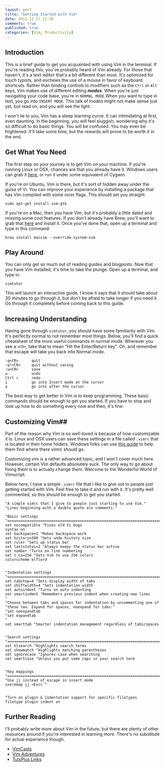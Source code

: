 ```yaml
---
layout: post
title: "Getting Started with Vim"
date: 2012-12-17 21:36
comments: true
published: true
categories: [Vim, Productivity]
---
```


## Introduction ##
This is a brief guide to get you acquainted with using Vim in the terminal. If
you're reading this, you've probably heard of Vim already. For those that
haven't, it's a text-editor that's a bit different than most. It's optimized for
touch typists, and eschews the use of a mouse in favor of keyboard shortcuts.
Rather than binding controls to modifiers such as the `Ctrl` or `Alt` keys, Vim
makes use of different editing __*modes*__. When you're just navigating your
code base, you're in `NORMAL MODE`.When you want to type in text, you go into
`INSERT MODE`. This talk of modes might not make sense just yet, but read on,
and you will see the light.

I won't lie to you, Vim has a steep learning curve. It can intimidating at
first, even daunting. In the beginning, you will feel sluggish, wondering why
it's so difficult to do basic things. You will be confused. You may even be
frightened. It'll take some time, but the rewards will prove to be worth it in
the end.

<!--more-->

## Get What You Need ##
The first step on your journey is to get Vim on your machine. If you're running
Linux or OSX, chances are that you already have it. Windows users can grab it
[here](http://www.vim.org/download.php), or run it under some equivalent of
Cygwin.

If you're on Ubuntu, Vim is there, but it's sort of hidden away under the guise
of Vi. You can improve your experience by installing a package that has Vim
compiled with some nicer flags. This should set you straight:

`sudo apt-get install vim-gtk`

If you're on a Mac, then you have Vim, but it's probably a little dated and
missing some cool features. If you don't already have Brew, you'll want to grab
that [here](http://mxcl.github.com/homebrew/) and install it. Once you've done
that, open up a terminal and type in this command:

`brew install macvim --override-system-vim`


## Play Around ##
You can only get so much out of reading guides and blogposts. Now that you have
Vim installed, it's time to take the plunge. Open up a terminal, and type in:

`vimtutor`

This will launch an interactive guide. I know it says that it should take about
30 minutes to go through it, but don't be afraid to take longer if you need it.
Go through it completely before coming back to this guide.

## Increasing Understanding ##
Having gone through `vimtutor`, you should have some familiarity with Vim. It's
perfectly normal to not remember most things. Below, you'll find a quick
cheatsheet of the more useful commands in normal mode. Wherever you see a
`<CR>`, take that to mean "Hit the Enter/Return key". Oh, and remember that
escape will take you back into Normal mode.

    :q<CR>      quit
    :q!<CR>     quit without saving
    :w<CR>      save
    u           undo
    Ctrl r      redo
    i           go into Insert mode at the cursor
    a           go into after the cursor

The best way to get better in Vim is to keep programming. These basic commands
should be enough to get you started. If you have to stop and look up how to do
something every now and then, it's fine.


## Customizing Vim##

Part of the reason why Vim is so well-loved is because of how customizable it
is. Linux and OSX users can save these settings in a file called `.vimrc` that
is located in their home folders. Windows folks can use
[this guide](http://superuser.com/questions/86246/where-should-the-vimrc-file-be-located-on-windows-7)
to help them find where there vimrc should go.

Customizing vim is a rather advanced topic, and I won't cover much here.
However, certain Vim defaults absolutely suck. The only way to go about fixing
them is to actually change them. Welcome to the Wonderful World of Vimscript.

Below here, I have a simple `.vimrc` file that I like to give out to people just
getting started with Vim. Feel free to take it and run with it. It's pretty well
commented, so this should be enough to get you started. 

``` vim .vimrc
"A simple vimrc that I give to people just starting to use Vim."
"Lines beginning with a double quote are comments."

"Basic settings
"=======================================================================
set nocompatible "Fixes old Vi bugs
syntax on
set backspace=2 "Makes backspace work
set history=500 "Sets undo history size
set ruler "Sets up status bar
set laststatus=2 "Always keeps the status bar active
set number "Turns on line numbering
set t_Co=256 "Sets Vim to use 256 colors
colorscheme elflord


"Indentation settings
"=======================================================================
set tabstop=4 "Sets display width of tabs
set shiftwidth=4 "Sets indentation width
set autoindent "Turns on auto-indenting
set smartindent "Remembers previous indent when creating new lines
"
"Choose between tabs and spaces for indentation by uncommenting one of
"these two. Expand for spaces, noexpand for tabs:"
"set noexpandtab
"set expandtab
"
set smarttab "Smarter indentation management regardless of tabs/spaces


"Search settings
"=======================================================================
set hlsearch "Highlights search terms
set showmatch "Highlights matching parentheses
set ignorecase "Ignores case when searching
set smartcase "Unless you put some caps in your search term


"Key mappings
"=======================================================================
"Use jj instead of escape in insert mode
inoremap jj <Esc>`^


"Turn on plugin & indentation support for specific filetypes
filetype plugin indent on
```

## Further Reading ##

I'll probably write more about Vim in the future, but there are plenty of other
resources around if you're interested in learning more. There's no substitute 
for actual experience though.

* [VimCasts](http://vimcasts.org) 
* [Vim Adventures](http://vim-adventures.com/)
* [TutsPlus Links](http://net.tutsplus.com/articles/web-roundups/25-vim-tutorials-screencasts-and-resources/)

